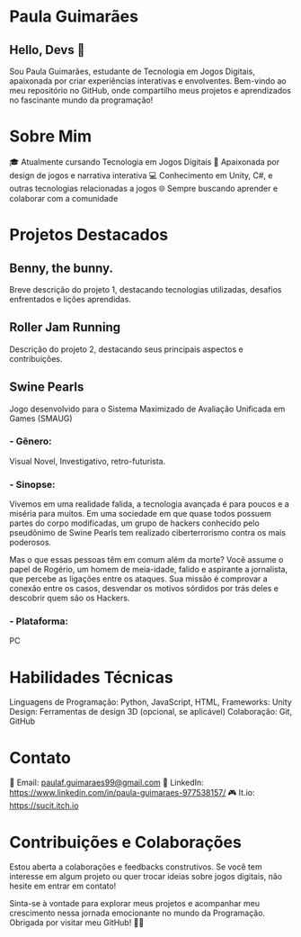 # Paula Guimarães 

## Hello, Devs 👋 

Sou Paula Guimarães, estudante de Tecnologia em Jogos Digitais, apaixonada por criar experiências interativas e envolventes. 
  Bem-vindo ao meu repositório no GitHub, onde compartilho meus projetos e aprendizados no fascinante mundo da programação!

# Sobre Mim
🎓 Atualmente cursando Tecnologia em Jogos Digitais
🚀 Apaixonada por design de jogos e narrativa interativa
💻 Conhecimento em Unity, C#, e outras tecnologias relacionadas a jogos
🌐 Sempre buscando aprender e colaborar com a comunidade

# Projetos Destacados

## Benny, the bunny.
Breve descrição do projeto 1, destacando tecnologias utilizadas, desafios enfrentados e lições aprendidas.

## Roller Jam Running
Descrição do projeto 2, destacando seus principais aspectos e contribuições.

## Swine Pearls
Jogo desenvolvido para o Sistema Maximizado de Avaliação Unificada em Games (SMAUG)
### - Gênero: 
Visual Novel, Investigativo, retro-futurista.

### - Sinopse:
Vivemos em uma realidade falida, a tecnologia avançada é para poucos e a miséria para muitos. Em uma sociedade em que quase todos possuem partes do corpo modificadas, um grupo de hackers conhecido pelo pseudônimo de Swine Pearls tem realizado ciberterrorismo contra os mais poderosos.

Mas o que essas pessoas têm em comum além da morte? Você assume o papel de Rogério, um homem de meia-idade, falido e aspirante a jornalista, que percebe as ligações entre os ataques. Sua missão é comprovar a conexão entre os casos, desvendar os motivos sórdidos por trás deles e descobrir quem são os Hackers.

### - Plataforma:

PC

# Habilidades Técnicas
Linguagens de Programação: Python, JavaScript, HTML,
Frameworks: Unity
Design: Ferramentas de design 3D (opcional, se aplicável)
Colaboração: Git, GitHub

# Contato

📧 Email: paulaf.guimaraes99@gmail.com
💼 LinkedIn: https://www.linkedin.com/in/paula-guimaraes-977538157/
🎮 It.io: https://sucit.itch.io

# Contribuições e Colaborações
Estou aberta a colaborações e feedbacks construtivos. Se você tem interesse em algum projeto ou quer trocar ideias sobre jogos digitais, não hesite em entrar em contato!

Sinta-se à vontade para explorar meus projetos e acompanhar meu crescimento nessa jornada emocionante no mundo da Programação. Obrigada por visitar meu GitHub! 🚀✨
<!---
Suc1t/Suc1t is a ✨ special ✨ repository because its `README.md` (this file) appears on your GitHub profile.
You can click the Preview link to take a look at your changes.
--->
